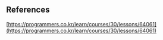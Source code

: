 ## References
[https://programmers.co.kr/learn/courses/30/lessons/64061](https://programmers.co.kr/learn/courses/30/lessons/64061)
